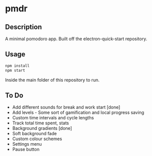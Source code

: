# pmdr
## Description
A minimal pomodoro app. Built off the electron-quick-start repository.
## Usage
```bash
npm install
npm start
```
Inside the main folder of this repository to run.
## To Do
* Add different sounds for break and work start [done]
* Add levels - Some sort of gamification and local progress saving
* Custom time intervals and cycle lengths
* Track total time spent, stats
* Background gradients [done]
* Soft background fade 
* Custom colour schemes
* Settings menu
* Pause button
